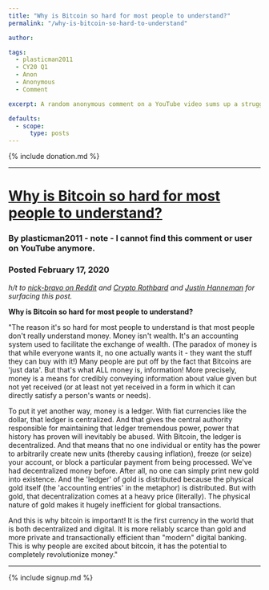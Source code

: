 ```yaml
---
title: "Why is Bitcoin so hard for most people to understand?"
permalink: "/why-is-bitcoin-so-hard-to-understand"

author: 

tags:
  - plasticman2011
  - CY20 Q1
  - Anon
  - Anonymous
  - Comment

excerpt: A random anonymous comment on a YouTube video sums up a struggle with getting Bitcoin. Posted February 17, 2020.

defaults:
  - scope:
      type: posts
---
```


{% include donation.md %}

***

# [Why is Bitcoin so hard for most people to understand?](https://www.reddit.com/r/Bitcoin/comments/f4r9el/why_is_bitcoin_so_hard_for_most_people_to/)
### By plasticman2011 - note - I cannot find this comment or user on YouTube anymore.
### Posted February 17, 2020

*h/t to [nick-bravo on Reddit](https://www.reddit.com/user/nick-bravo/) and [Crypto Rothbard](https://twitter.com/CryptoRothbard) and [Justin Hanneman](https://twitter.com/yojoots) for surfacing this post.*

**Why is Bitcoin so hard for most people to understand?**

"The reason it's so hard for most people to understand is that most people don't really understand money. Money isn't wealth. It's an accounting system used to facilitate the exchange of wealth. (The paradox of money is that while everyone wants it, no one actually wants it - they want the stuff they can buy with it!) Many people are put off by the fact that Bitcoins are 'just data'. But that's what ALL money is, information! More precisely, money is a means for credibly conveying information about value given but not yet received (or at least not yet received in a form in which it can directly satisfy a person's wants or needs).

To put it yet another way, money is a ledger. With fiat currencies like the dollar, that ledger is centralized. And that gives the central authority responsible for maintaining that ledger tremendous power, power that history has proven will inevitably be abused. With Bitcoin, the ledger is decentralized. And that means that no one individual or entity has the power to arbitrarily create new units (thereby causing inflation), freeze (or seize) your account, or block a particular payment from being processed. We've had decentralized money before. After all, no one can simply print new gold into existence. And the 'ledger' of gold is distributed because the physical gold itself (the 'accounting entries' in the metaphor) is distributed. But with gold, that decentralization comes at a heavy price (literally). The physical nature of gold makes it hugely inefficient for global transactions.

And this is why bitcoin is important! It is the first currency in the world that is both decentralized and digital. It is more reliably scarce than gold and more private and transactionally efficient than "modern" digital banking. This is why people are excited about bitcoin, it has the potential to completely revolutionize money."

***

{% include signup.md %}
